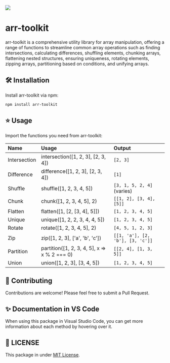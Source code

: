 [![](https://img.shields.io/npm/v/arr-toolkit.svg)](https://www.npmjs.com/package/arr-toolkit)
# arr-toolkit

arr-toolkit is a comprehensive utility library for array manipulation, offering a range of functions to streamline common array operations such as finding intersections, calculating differences, shuffling elements, chunking arrays, flattening nested structures, ensuring uniqueness, rotating elements, zipping arrays, partitioning based on conditions, and unifying arrays.
## 🛠️ Installation

Install arr-toolkit via npm:

```pre
npm install arr-toolkit
```

## ⭐ Usage

Import the functions you need from arr-toolkit:

| Name             | Usage                                           | Output                        |
| :--------------- | :---------------------------------------------- | :---------------------------- |
| Intersection     | intersection([1, 2, 3], [2, 3, 4])      | `[2, 3]`                      |
| Difference       | difference([1, 2, 3], [2, 3, 4])       | `[1]`                         |
| Shuffle          | shuffle([1, 2, 3, 4, 5])                | `[3, 1, 5, 2, 4]` (varies)    |
| Chunk            | chunk([1, 2, 3, 4, 5], 2)                | `[[1, 2], [3, 4], [5]]`       |
| Flatten          | flatten([1, [2, [3, 4], 5]])             | `[1, 2, 3, 4, 5]`             |
| Unique           | unique([1, 2, 2, 3, 4, 4, 5])           | `[1, 2, 3, 4, 5]`             |
| Rotate           | rotate([1, 2, 3, 4, 5], 2)              | `[4, 5, 1, 2, 3]`             |
| Zip              | zip([1, 2, 3], ['a', 'b', 'c'])       | `[[1, 'a'], [2, 'b'], [3, 'c']]` |
| Partition        | partition([1, 2, 3, 4, 5], x => x % 2 === 0)  | `[[2, 4], [1, 3, 5]]`         |
| Union            | union([1, 2, 3], [3, 4, 5])                   | `[1, 2, 3, 4, 5]`             |



## 🚀 Contributing

Contributions are welcome! Please feel free to submit a Pull Request.

## ✨ Documentation in VS Code

When using this package in Visual Studio Code, you can get more information about each method by hovering over it. 

## 📃 LICENSE

This package in under [MIT License](https://github.com/jatiinyadav/arr-toolkit/blob/master/LICENSE).

